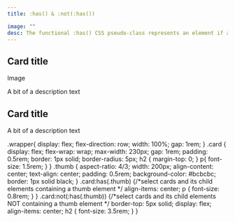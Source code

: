 ```yaml
---
title: :has() & :not(:has())

image: ""
desc: The functional :has() CSS pseudo-class represents an element if any of the relative selectors that are passed as an argument match at least one element when anchored against this element. This pseudo-class presents a way of selecting a parent element or a previous sibling element with respect to a reference element by taking a relative selector list as an argument.
---
```


<html-code>
<div class="wrapper">
    <article class="card">
        <h2>Card title</h2>
        <div class="thumb">Image</div><!--image thumb on one card -->
        <p>A bit of a description text</p>
    </article>
    <article class="card">
        <h2>Card title</h2>
        <p>A bit of a description text</p>
    </article>
</div>
</html-code>

<css-code>
.wrapper{
  display: flex;
  flex-direction: row;
  width: 100%;
  gap: 1rem;
}
.card {
  display: flex;
  flex-wrap: wrap;
  max-width: 230px; 
  gap: 1rem;
  padding: 0.5rem;
  border: 1px solid;
  border-radius: 5px;
  h2 {
    margin-top: 0;
  }
  p{
      font-size: 1.5rem;
  }
}
.thumb {
  aspect-ratio: 4/3;
  width: 200px;
  align-content: center;
  text-align: center;
  padding: 0.5rem;
  background-color: #bcbcbc;
  border: 1px solid black;
}
.card:has(.thumb) {/*select cards and its child elements containing a thumb element */
  align-items: center;
 p {
    font-size: 0.8rem;
  }
}
.card:not(:has(.thumb)) {/*select cards and its child elements NOT containing a thumb element */
  border-top: 5px solid;
  display: flex;
  align-items: center;
 h2 {
    font-size: 3.5rem;
  }
}
</css-code>
